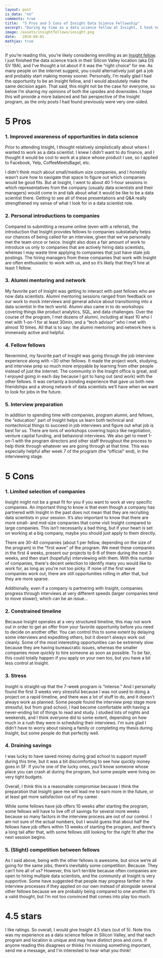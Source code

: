 ```yaml
---
layout: post
is_data: "no"
comments: true
title:  "5 Pros and 5 Cons of Insight Data Science Fellowship"
excerpt: "During my time as a data science fellow at Insight, I took note of both the great and not-so-great aspects of the program. I wanted to provide a more nuanced perspective of the program than what is currently on the internet."
image: /assets/insightfellows/insight.png
date:   2019-04-01
mathjax: true
---
```


If you’re reading this, you’re likely considering enrolling as an [Insight fellow](https://www.insightdatascience.com/). I just finished the data science track in their Silicon Valley location (aka DS SV 19A), and I’ve thought a lot about if it was the “right choice” for me. As many people on the internet suggest, you could alternatively just get a job and probably start making money sooner. Personally, I’m really glad I had the opportunity to be an Insight fellow, and I would absolutely make the same decision again. That said, this might not be the case for everyone, so below I’m sharing my opinions of both the upsides and downsides. I hope this will provide a more balanced and fair perspective of the Insight program, as the only posts I had found previously were very one-sided.

# 5 Pros
### 1. Improved awareness of opportunities in data science

Prior to attending Insight, I thought relatively simplistically about where I wanted to work as a data scientist. I knew I didn’t want to do finance, and I thought it would be cool to work at a place whose product I use, so I applied to Facebook, Yelp, CoffeeMeetsBagel, etc.

I didn’t think much about small/medium size companies, and I honestly wasn’t sure how to navigate that space to figure out which companies would be good fits. But at Insight, I went to about 40 1-hour sessions in which representatives from the company (usually data scientists and their managers) would come in and talk about what it would be like to be a data scientist there. Getting to see all of these presentations and Q&A really strengthened my sense of what I look for in a data scientist role.

### 2. Personal introductions to companies

Compared to submitting a resume online (even with a referral), the introduction that Insight provides fellows to companies substatially helps our chances of being called for an interview, given that we've personally met the team once or twice. Insight also does a fair amount of work to introduce us only to companies that are actively hiring data scientists, whereas I may waste time applying to companies that just have stale job postings. The hiring managers from these companies that work with Insight are often enthusiastic to work with us, and so it’s likely that they’ll hire at least 1 fellow.

### 3. Alumni mentoring and network

My favorite part of Insight was getting to interact with past fellows who are now data scientists. Alumni mentoring sessions ranged from feedback on our work to mock interviews and general advice about transitioning into a data scientist in the tech world. Alumni also came in to do workshops covering things like product analytics, SQL, and data challenges. Over the course of the program, I met dozens of alumni, including at least 10 who I met with 1-on-1 for at least 30min, and a “tech advisor” who I met with almost 10 times. All that is to say: the alumni mentoring and network here is immensely active and helpful.

### 4. Fellow fellows

Nevermind, my favorite part of Insight was going through the job interview experience along with ~30 other fellows. It made the project work, studying, and interview prep so much more enjoyable by learning from other people instead of just the internet. The community in the Insight office is great, and I enjoyed going in each day because I got to hang out (and work) with the other fellows. It was certainly a bonding experience that gave us both new friendships and a strong network of data scientists we’ll have when we want to look for jobs in the future.

### 5. Interview preparation

In addition to spending time with companies, program alumni, and fellows, the "education" part of Insight helps us learn both technical and nontechnical things to succeed in job interviews and figure out what job is best for us. There are tons of workshops covering topics like negotiation, venture capital funding, and behavioral interviews. We also get to meet 1-on-1 with the program directors and other staff throughout the process to help think through whatever we are going through at that time. This was especially helpful after week 7 of the program (the “official” end), in the interviewing stage.

# 5 Cons

### 1. Limited selection of companies

Insight might not be a great fit for you if you want to work at very specific companies. An important thing to know is that even though a company has partnered with Insight in the past does not mean that they are recruiting data scientists in your session. It’s also important to know that there are more small- and mid-size companies that come visit Insight compared to large companies. This isn’t necessarily a bad thing, but if your heart is set on working at a big company, maybe you should just apply to them directly.

There are 30-40 companies (about 1 per fellow, depending on the size of the program) in the "first wave" of the program. We meet these companies in the first 4 weeks, present our projects to 6-8 of them during the next 3 weeks, and then start (hopefully) interviewing with them. With this number of companies, there's decent selection to identify many you would like to work for, as long as you're not too picky. If none of the first wave companies work out, there are still opportunities rolling in after that, but they are more sparse.

Additionally, even if a company is partnering with Insight, companies progress through interviews at very different speeds (larger companies tend to move slower), which can be an issue...

### 2. Constrained timeline

Because Insight operates at a very structured timeline, this may not work out in order to get an offer from your favorite opportunity before you need to decide on another offer. You can control this to some extent by delaying some interviews and expediting others, but it doesn’t always work out cleanly. Some of the most interesting opportunities can be extremely slow because they are having bureaucratic issues, whereas the smaller companies move quickly to hire someone as soon as possible. To be fair, this could totally happen if you apply on your own too, but you have a bit less control at Insight.

### 3. Stress

Insight is straight-up that the 7-week program is “intense.” And I personally found the first 3 weeks very stressful because I was not used to doing a project on a rapid timeline, and there was a lot of stuff to do, and it doesn't always work as planned. Some people found the interview prep stage more stressful, but from grad school, I had become comfortable with having a never-ending list of things to read and study. I studied lots of nights and weekends, and I think everyone did to some extent, depending on how much in a rush they were in scheduling their interviews. I'm sure glad I didn't have to worry about raising a family or completing my thesis during Insight, but some people do that perfectly well.

### 4. Draining savings

I was lucky to have saved money during grad school to support myself during this time, but it was a bit discomforting to see how quickly money goes in SF. If you’re one of the lucky ones, you’ll know someone whose place you can crash at during the program, but some people were living on very tight budgets.

Overall, I think this is a reasonable compromise because I think the preparation that Insight gave me will lead me to earn more in the future, or at least get more satisfaction out of my career.

While some fellows have job offers 10 weeks after starting the program, some fellows will have to live off of savings for several more weeks because so many factors in the interview process are out of our control. I am not sure of the actual numbers, but I would guess that about half the fellows have job offers within 13 weeks of starting the program, and there's a long tail after that, with some fellows still looking for the right fit after the next session begins.

### 5. (Slight) competition between fellows

As I said above, being with the other fellows is awesome, but since we’re all going for the same jobs, there’s inevitably some competition. Because. They can’t hire all of us? However, this isn’t terrible because often companies are open to hiring multiple data scientists, and the community at Insight is very supportive. Some have suggested that people may progress farther in the interview processes if they applied on our own instead of alongside several other fellows because we are probably being compared to one another. It’s a valid thought, but I’m not too convinced that comes into play too much.

# 4.5 stars

I like ratings. So overall, I would give Insight 4.5 stars (out of 5). Note this was my experience as a data science fellow in Silicon Valley, and that each program and location is unique and may have distinct pros and cons. If anyone reading this disagrees or thinks I’m missing something important, send me a message, and I'm interested to hear what you think!
